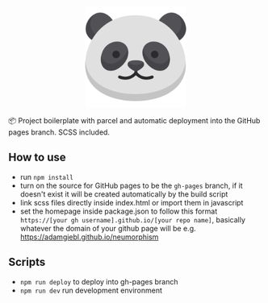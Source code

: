 <p align="center"><img src="./assets/panda.svg" width="200"></p>

📦 Project boilerplate with parcel and automatic deployment into the GitHub pages branch.
SCSS included.

## How to use
- run `npm install`
- turn on the source for GitHub pages to be the `gh-pages` branch, if it doesn't exist it will be created automatically by the build script
- link scss files directly inside index.html or import them in javascript 
- set the homepage inside package.json to follow this format `https://[your gh username].github.io/[your repo name]`, basically whatever the domain of your github page will be e.g. https://adamgiebl.github.io/neumorphism
  
## Scripts
- `npm run deploy` to deploy into gh-pages branch
- `npm run dev` run development environment
